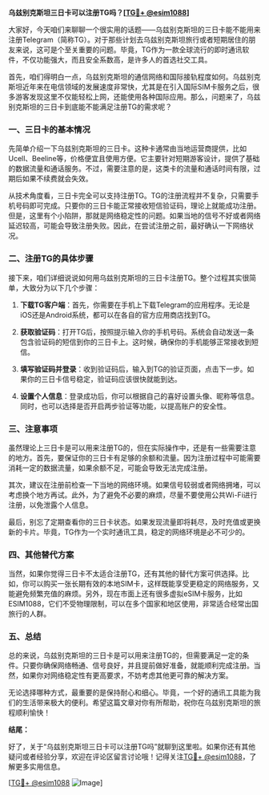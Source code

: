 **乌兹别克斯坦三日卡可以注册TG吗？[[TG💪+ @esim1088](https://t.me/s/esim1088)]**

大家好，今天咱们来聊聊一个很实用的话题——乌兹别克斯坦的三日卡能不能用来注册Telegram（简称TG）。对于那些计划去乌兹别克斯坦旅行或者短期居住的朋友来说，这可是个至关重要的问题。毕竟，TG作为一款全球流行的即时通讯软件，不仅功能强大，而且安全系数高，是许多人的首选社交工具。

首先，咱们得明白一点，乌兹别克斯坦的通信网络和国际接轨程度如何。乌兹别克斯坦近年来在电信领域的发展速度非常快，尤其是在引入国际SIM卡服务之后，很多游客发现这里不仅能轻松上网，还能使用各种国际应用。那么，问题来了，乌兹别克斯坦的三日卡到底能不能满足注册TG的需求呢？

### **一、三日卡的基本情况**

先简单介绍一下乌兹别克斯坦的三日卡。这种卡通常由当地运营商提供，比如Ucell、Beeline等，价格便宜且使用方便。它主要针对短期游客设计，提供了基础的数据流量和通话服务。不过，需要注意的是，这类卡的流量和通话时间有限，过期后如果不续费就会失效。

从技术角度看，三日卡完全可以支持注册TG。TG的注册流程并不复杂，只需要手机号码即可完成。只要你的三日卡能正常接收短信验证码，理论上就能成功注册。但是，这里有个小陷阱，那就是网络稳定性的问题。如果当地的信号不好或者网络延迟较高，可能会导致注册失败。因此，在尝试注册之前，最好确认一下网络状况。

### **二、注册TG的具体步骤**

接下来，咱们详细说说如何用乌兹别克斯坦的三日卡注册TG。整个过程其实很简单，大致分为以下几个步骤：

1. **下载TG客户端**：首先，你需要在手机上下载Telegram的应用程序。无论是iOS还是Android系统，都可以在各自的官方应用商店找到TG。

2. **获取验证码**：打开TG后，按照提示输入你的手机号码。系统会自动发送一条包含验证码的短信到你的三日卡上。这时候，确保你的手机能够正常接收到短信。

3. **填写验证码并登录**：收到验证码后，输入到TG的验证页面，点击下一步。如果你的三日卡信号稳定，验证码应该很快就能到达。

4. **设置个人信息**：登录成功后，你可以根据自己的喜好设置头像、昵称等信息。同时，也可以选择是否开启两步验证等功能，以提高账户的安全性。

### **三、注意事项**

虽然理论上三日卡是可以用来注册TG的，但在实际操作中，还是有一些需要注意的地方。首先，要保证你的三日卡有足够的余额和流量。因为注册过程中可能需要消耗一定的数据流量，如果余额不足，可能会导致无法完成注册。

其次，建议在注册前检查一下当地的网络环境。如果信号较弱或者网络拥堵，可以考虑换个地方再试。此外，为了避免不必要的麻烦，尽量不要使用公共Wi-Fi进行注册，以免泄露个人信息。

最后，别忘了定期查看你的三日卡状态。如果发现流量即将耗尽，及时充值或更换新的卡片。毕竟，TG作为一个实时通讯工具，稳定的网络环境是必不可少的。

### **四、其他替代方案**

当然，如果你觉得三日卡不太适合注册TG，还有其他的替代方案可供选择。比如，你可以购买一张长期有效的本地SIM卡，这样既能享受更稳定的网络服务，又能避免频繁充值的麻烦。另外，现在市面上还有很多虚拟eSIM卡服务，比如ESIM1088，它们不受物理限制，可以在多个国家和地区使用，非常适合经常出国旅行的人群。

### **五、总结**

总的来说，乌兹别克斯坦的三日卡是可以用来注册TG的，但需要满足一定的条件。只要你确保网络畅通、信号良好，并且提前做好准备，就能顺利完成注册。当然，如果你对网络稳定性有更高要求，不妨考虑其他更可靠的解决方案。

无论选择哪种方式，最重要的是保持耐心和细心。毕竟，一个好的通讯工具能为我们的生活带来极大的便利。希望这篇文章对你有所帮助，祝你在乌兹别克斯坦的旅程顺利愉快！

**结尾：**

好了，关于“乌兹别克斯坦三日卡可以注册TG吗”就聊到这里啦。如果你还有其他疑问或者经验分享，欢迎在评论区留言讨论哦！记得关注[TG💪+ @esim1088](https://t.me/s/esim1088)，了解更多实用信息。

[[TG💪+ @esim1088](https://t.me/s/esim1088) ![Image](https://i.postimg.cc/4NQfJmqS/Snipaste-2025-05-13-00-14-12.png)]